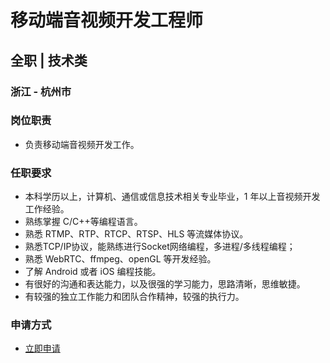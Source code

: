 
# 移动端音视频开发工程师
## 全职  |  技术类
### 浙江 - 杭州市

### 岗位职责
- 负责移动端音视频开发工作。
### 任职要求
- 本科学历以上，计算机、通信或信息技术相关专业毕业，1 年以上音视频开发工作经验。
- 熟练掌握 C/C++等编程语言。
- 熟悉 RTMP、RTP、RTCP、RTSP、HLS 等流媒体协议。
- 熟悉TCP/IP协议，能熟练进行Socket网络编程，多进程/多线程编程；
- 熟悉 WebRTC、ffmpeg、openGL 等开发经验。
- 了解 Android 或者 iOS 编程技能。
- 有很好的沟通和表达能力，以及很强的学习能力，思路清晰，思维敏捷。
- 有较强的独立工作能力和团队合作精神，较强的执行力。
### 申请方式
- <a href="mailto:hr@tuya.com?subject=求职简历-移动端音视频开发工程师-来自GitHub">立即申请</a>
